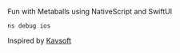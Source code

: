 Fun with Metaballs using NativeScript and SwiftUI

```
ns debug ios
```

Inspired by [Kavsoft](https://twitter.com/_Kavsoft/status/1573046688021123072)


